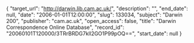 {
  "target_url": "http://darwin.lib.cam.ac.uk/", 
  "description": "", 
  "end_date": null, 
  "date": "2006-01-01T12:00:00", 
  "slug": 133034, 
  "subject": "Darwin 200", 
  "publisher": "cam.ac.uk", 
  "open_access": false, 
  "title": "Darwin Correspondence Online Database", 
  "record_id": "20060101T120000/3TRrBRDG7kll2GO1P99pOQ==", 
  "start_date": null
}

